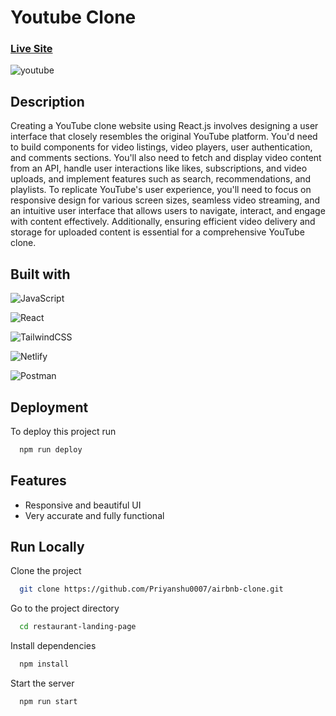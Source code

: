 
# Youtube Clone
### [Live Site](https://651c070f000b8c1a4980c4ff--sparkly-liger-111596.netlify.app/)


![youtube](https://github.com/Priyanshu0007/youtube-clone/assets/63500076/096d2f87-730a-4aa0-80ef-764d9a66e5a0)




## Description

Creating a YouTube clone website using React.js involves designing a user interface that closely resembles the original YouTube platform. You'd need to build components for video listings, video players, user authentication, and comments sections. You'll also need to fetch and display video content from an API, handle user interactions like likes, subscriptions, and video uploads, and implement features such as search, recommendations, and playlists. To replicate YouTube's user experience, you'll need to focus on responsive design for various screen sizes, seamless video streaming, and an intuitive user interface that allows users to navigate, interact, and engage with content effectively. Additionally, ensuring efficient video delivery and storage for uploaded content is essential for a comprehensive YouTube clone.

## Built with

![JavaScript](https://img.shields.io/badge/javascript-%23323330.svg?style=flat-square&logo=javascript&logoColor=%23F7DF1E)

![React](https://img.shields.io/badge/react-%2320232a.svg?style=flat-square&logo=react&logoColor=%2361DAFB)

![TailwindCSS](https://img.shields.io/badge/tailwindcss-%2338B2AC.svg?style=flat-square&logo=tailwind-css&logoColor=white)

![Netlify](https://img.shields.io/badge/netlify-%23000000.svg?style=flat-square&logo=netlify&logoColor=#00C7B7)

![Postman](https://img.shields.io/badge/Postman-FF6C37?style=flat-square&logo=postman&logoColor=white)









## Deployment

To deploy this project run

```bash
  npm run deploy
```


## Features

- Responsive and beautiful UI
- Very accurate and fully functional



## Run Locally

Clone the project

```bash
  git clone https://github.com/Priyanshu0007/airbnb-clone.git
```

Go to the project directory

```bash
  cd restaurant-landing-page
```

Install dependencies

```bash
  npm install
```

Start the server

```bash
  npm run start
```

